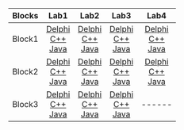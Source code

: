 <table>
    <thead>
        <tr>
            <th>Blocks</th>
            <th>Lab1</th>
            <th>Lab2</th>
            <th>Lab3</th>
            <th>Lab4</th>
        </tr>
    </thead>
    <tbody>
        <tr>
            <td align="center">Block1</td>
            <td align="center">
                <a href = "https://github.com/pavello06/Labs/blob/main/Block1/Lab1/Delphi/Delphi.dpr">Delphi</a><br>
                <a href = "https://github.com/pavello06/Labs/blob/main/Block1/Lab1/C++/C++.cpp">C++</a><br>
                <a href = "https://github.com/pavello06/Labs/blob/main/Block1/Lab1/Java/Java.java">Java</a>
            </td>
            <td align="center">
                <a href = "https://github.com/pavello06/Labs/blob/main/Block1/Lab2/Delphi/Delphi.dpr">Delphi</a><br>
                <a href = "https://github.com/pavello06/Labs/blob/main/Block1/Lab2/C++/C++.cpp">C++</a><br>
                <a href = "https://github.com/pavello06/Labs/blob/main/Block1/Lab2/Java/Java.java">Java</a>
            </td>
            <td align="center">
                <a href = "https://github.com/pavello06/Labs/blob/main/Block1/Lab3/Delphi/Delphi.dpr">Delphi</a><br>
                <a href = "https://github.com/pavello06/Labs/blob/main/Block1/Lab3/C++/C++.cpp">C++</a><br>
                <a href = "https://github.com/pavello06/Labs/blob/main/Block1/Lab3/Java/Java.java">Java</a>
            </td>
            <td align="center">
                <a href = "https://github.com/pavello06/Labs/blob/main/Block1/Lab4/Delphi/Delphi.dpr">Delphi</a><br>
                <a href = "https://github.com/pavello06/Labs/blob/main/Block1/Lab4/C++/C++.cpp">C++</a><br>
                <a href = "https://github.com/pavello06/Labs/blob/main/Block1/Lab4/Java/Java.java">Java</a>
            </td>
        </tr>
        <tr>
            <td align="center">Block2</td>
            <td align="center">
                <a href = "https://github.com/pavello06/Labs/blob/main/Block2/Lab1/Delphi/Delphi.dpr">Delphi</a><br>
                <a href = "https://github.com/pavello06/Labs/blob/main/Block2/Lab1/C++/C++.cpp">C++</a><br>
                <a href = "https://github.com/pavello06/Labs/blob/main/Block2/Lab1/Java/Java.java">Java</a>
            </td>
            <td align="center">
                <a href = "https://github.com/pavello06/Labs/blob/main/Block2/Lab2/Delphi/Delphi.dpr">Delphi</a><br>
                <a href = "https://github.com/pavello06/Labs/blob/main/Block2/Lab2/C++/C++.cpp">C++</a><br>
                <a href = "https://github.com/pavello06/Labs/blob/main/Block2/Lab2/Java/Java.java">Java</a>
            </td>
            <td align="center">
                <a href = "https://github.com/pavello06/Labs/blob/main/Block2/Lab3/Delphi/Delphi.dpr">Delphi</a><br>
                <a href = "https://github.com/pavello06/Labs/blob/main/Block2/Lab3/C++/C++.cpp">C++</a><br>
                <a href = "https://github.com/pavello06/Labs/blob/main/Block2/Lab3/Java/Java.java">Java</a>
            </td>
            <td align="center">
                <a href = "https://github.com/pavello06/Labs/blob/main/Block2/Lab4/Delphi/Delphi.dpr">Delphi</a><br>
                <a href = "https://github.com/pavello06/Labs/blob/main/Block2/Lab4/C++/C++.cpp">C++</a><br>
                <a href = "https://github.com/pavello06/Labs/blob/main/Block2/Lab4/Java/Java.java">Java</a>
            </td>
        </tr>
        <tr>
            <td align="center">Block3</td>
            <td align="center">
                <a href = "https://github.com/pavello06/Labs/blob/main/Block3/Lab1/Delphi/Delphi.dpr">Delphi</a><br>
                <a href = "https://github.com/pavello06/Labs/blob/main/Block3/Lab1/C++/C++.cpp">C++</a><br>
                <a href = "https://github.com/pavello06/Labs/blob/main/Block3/Lab1/Java/Java.java">Java</a>
            </td>
            <td align="center">
                <a href = "https://github.com/pavello06/Labs/blob/main/Block3/Lab2/Delphi/Delphi.dpr">Delphi</a><br>
                <a href = "https://github.com/pavello06/Labs/blob/main/Block3/Lab2/C++/C++.cpp">C++</a><br>
                <a href = "https://github.com/pavello06/Labs/blob/main/Block3/Lab2/Java/Java.java">Java</a>
            </td>
            <td align="center">
                <a href = "https://github.com/pavello06/Labs/blob/main/Block3/Lab3/Delphi/Delphi.dpr">Delphi</a><br>
                <a href = "https://github.com/pavello06/Labs/blob/main/Block3/Lab3/C++/C++.cpp">C++</a><br>
                <a href = "https://github.com/pavello06/Labs/blob/main/Block3/Lab3/Java/Java.java">Java</a>
            </td>
            <td align="center">------</td>
        </tr>
    </tbody>
</table>
